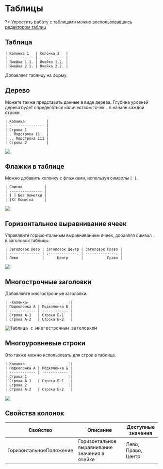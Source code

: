 # Таблицы

?> Упростить работу с таблицами можно воспользовавшись [редактором таблиц](РедакторТаблицы.md)

## Таблица
```text
| Колонка 1   | Колонка 2   |
| ----------- | ----------- |
| Ячейка 1.1. | Ячейка 1.2. |
| Ячейка 2.1. | Ячейка 2.2. |
```
Добавляет таблицу на форму. 

## Дерево
Можете также представить данные в виде дерева. Глубина уровней дерева будет определяться количеством точек `.` в начале каждой строки.

```text
| Колонка          |
| ---------------- |
| Строка 1         |
| . Подстрока 11   |
| .. Подстрока 111 |
| Строка 2         |
```

<kbd> ![](../_images/table-tree.png)</kbd> 

## Флажки в таблице

Можно добавить колонку с флажками, используя символы `[ ]`. 
```text
| Список          |
| --------------- |
| [ ] Без пометки |
| [X] Пометка     |
```
<kbd> ![](../_images/table-check.png)</kbd> 

## Горизонтальное выравнивание ячеек

Управляйте горизонтальным выравниванием ячеек, добавляя символ `:` в заголовок таблицы.
```text
| Заголовок Лево | Заголовок Центр | Заголовок Право |
| -------------- | :-------------: | --------------: |
| Лево           |      Центр      |           Право |
```
<kbd> ![](../_images/table-align.png)</kbd> 


## Многострочные заголовки
Добавляйте многострочные заголовки.
```text
| -Колонка-                  ||
| Подколонка А | Подколонка Б |
| ------------ | ------------ |
| Строка А-1   | Строка Б-1   |
| Строка А-2   | Строка Б-2   |
```
<kbd> ![Таблица с многострочным заголовком](../_images/table-multiline-header.png) </kbd> 

## Многоуровневые строки

Это также можно использовать для строк в таблице.
```text
| Колонка                    ||
| Подколонка А | Подколонка Б |
| ------------ | ------------ |
| Строка 1                   ||
| Строка А-1   | Строка Б-1   |
| Строка 2                   ||
| Строка А-2   | Строка Б-2   |
```
<kbd> ![](../_images/table-multiline.png)</kbd> 

## Свойства колонок

| Свойство                | Описание                                      | Доступные значения |
| ----------------------- | --------------------------------------------- | ------------------ |
| ГоризонтальноеПоложение | Горизонтальное выравнивание значения в ячейке | Лево, Право, Центр |
